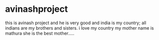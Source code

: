 # avinashproject
this is avinash project and he is very good
and india is my country;
all indians are my brothers and sisters.
i love my country
my mother name is mathura
she is the best mother.....
